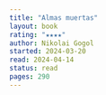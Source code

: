 ```yaml
---
title: "Almas muertas"
layout: book
rating: "★★★★"
author: Nikolai Gogol
started: 2024-03-20
read: 2024-04-14
status: read
pages: 290
---
```


